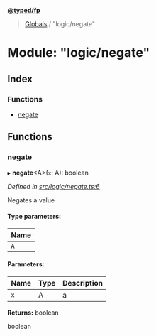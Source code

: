 **[@typed/fp](../README.md)**

> [Globals](../globals.md) / "logic/negate"

# Module: "logic/negate"

## Index

### Functions

* [negate](_logic_negate_.md#negate)

## Functions

### negate

▸ **negate**\<A>(`x`: A): boolean

*Defined in [src/logic/negate.ts:6](https://github.com/TylorS/typed-fp/blob/ac98ca1/src/logic/negate.ts#L6)*

Negates a value

#### Type parameters:

Name |
------ |
`A` |

#### Parameters:

Name | Type | Description |
------ | ------ | ------ |
`x` | A | a |

**Returns:** boolean

boolean
